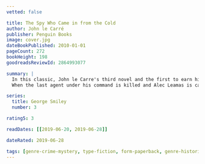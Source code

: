 ```yaml
---
vetted: false

title: The Spy Who Came in from the Cold
author: John le Carré
publisher: Penguin Books
image: cover.jpg
dateBookPublished: 2010-01-01
pageCount: 272
bookHeight: 198
goodreadsReviewId: 2864993077

summary: |
  In this classic, John le Carre's third novel and the first to earn him international acclaim, he created a world unlike any previously experienced in suspense fiction. With unsurpassed knowledge culled from his years in British Intelligence, le Carre brings to light the shadowy dealings of international espionage in the tale of a British agent who longs to end his career but undertakes one final, bone-chilling assignment.
  When the last agent under his command is killed and Alec Leamas is called back to London, he hopes to come in from the cold for good. His spymaster, Control, however, has other plans. Determined to bring down the head of East German Intelligence and topple his organization, Control once more sends Leamas into the fray - this time to play the part of the dishonoured spy and lure the enemy to his ultimate defeat.

series:
  title: George Smiley
  number: 3

rating5: 3

readDates: [[2019-06-20, 2019-06-28]]

dateRated: 2019-06-28

tags: [genre-crime-mystery, type-fiction, form-paperback, genre-historical-fiction, sub-espionage, book-club]
---
```

